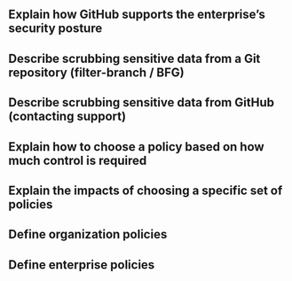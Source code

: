 ## Explain how GitHub supports the enterprise’s security posture

## Describe scrubbing sensitive data from a Git repository (filter-branch / BFG)

## Describe scrubbing sensitive data from GitHub (contacting support)

## Explain how to choose a policy based on how much control is required 

## Explain the impacts of choosing a specific set of policies 

## Define organization policies

## Define enterprise policies